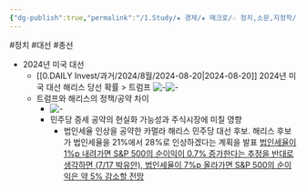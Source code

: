 ```yaml
---
{"dg-publish":true,"permalink":"/1.Study/★ 경제/★ 매크로/☆ 정치,소문,지정학/정치/정치/","created":"2024-11-20T21:02:27.300+09:00","updated":"2025-06-03T20:07:19.883+09:00"}
---
```


#정치 #대선 #총선


- 2024년 미국 대선
	- [[0.DAILY Invest/과거/2024/8월/2024-08-20\|2024-08-20]] 2024년 미국 대선 해리스 당선 확률 > 트럼프 ![-](/img/user/attachments/Pasted%20image%2020240820095729.png)![-](/img/user/attachments/Pasted%20image%2020240820120218.png)
	- 트럼프와 해리스의 정책/공약 차이
		- ![-](/img/user/attachments/Pasted%20image%2020240820120941.png)
		- 민주당 증세 공약의 현실화 가능성과 주식시장에 미칠 영향
			- 법인세율 인상을 공약한 카멀라 해리스 민주당 대선 후보. 해리스 후보가 법인세율을 21%에서 28%로 인상하겠다는 계획을 발표
			  [법인세율이 1%p 내려가면 S&P 500의 순이익이 0.7% 증가한다는 추정을 반대로 생각하면 (7/17 박유안), 법인세율이 7%p 올라가면 S&P 500의 순이익은 약 5% 감소할 전망](8.20_민주당%20증세%20공약의%20현실화%20가능성과%20주식시장에%20미칠%20영향.pdf#page=1&selection=1099,1,1147,2&color=yellow)